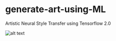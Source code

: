 # generate-art-using-ML
Artistic Neural Style Transfer using Tensorflow 2.0

![alt text](https://i.imgur.com/6MA0Z0Q.jpg)

